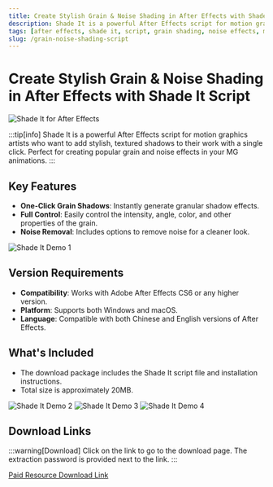 ```yaml
---
title: Create Stylish Grain & Noise Shading in After Effects with Shade It Script
description: Shade It is a powerful After Effects script for motion graphics artists who want to add stylish, textured shadows to their work with a single click. Perfect for creating popular grain and noise effects in your MG animations.
tags: [after effects, shade it, script, grain shading, noise effects, motion graphics, animation, shadows, visual effects, mg animation]
slug: /grain-noise-shading-script
---
```


<!--First Part-This is Title -->
# Create Stylish Grain & Noise Shading in After Effects with Shade It Script

<!--Second Part-This is First Banner -->
![Shade It for After Effects](/img/shade-it.jpg)

:::tip[info]
Shade It is a powerful After Effects script for motion graphics artists who want to add stylish, textured shadows to their work with a single click. Perfect for creating popular grain and noise effects in your MG animations.
:::

## Key Features

- **One-Click Grain Shadows**: Instantly generate granular shadow effects.
- **Full Control**: Easily control the intensity, angle, color, and other properties of the grain.
- **Noise Removal**: Includes options to remove noise for a cleaner look.

![Shade It Demo 1](/img/shade-it-demo-1.gif)

## Version Requirements

- **Compatibility**: Works with Adobe After Effects CS6 or any higher version.
- **Platform**: Supports both Windows and macOS.
- **Language**: Compatible with both Chinese and English versions of After Effects.

## What's Included

- The download package includes the Shade It script file and installation instructions.
- Total size is approximately 20MB.

![Shade It Demo 2](/img/shade-it-demo-2.gif)
![Shade It Demo 3](/img/shade-it-demo-3.gif)
![Shade It Demo 4](/img/shade-it-demo-4.gif)

<!-- The Last Part-Download -->
## Download Links
:::warning[Download]
Click on the link to go to the download page. The extraction password is provided next to the link.
:::

[Paid Resource Download Link](https://wa.me/8613237610083)
